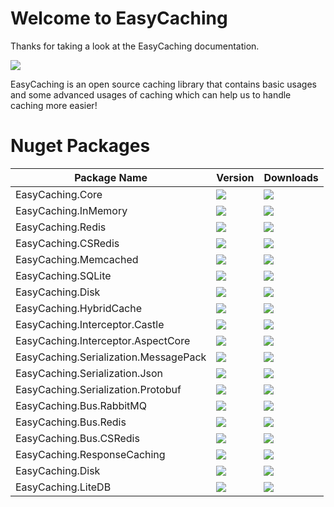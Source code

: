 # Welcome to EasyCaching

Thanks for taking a look at the EasyCaching documentation. 

![](https://raw.githubusercontent.com/dotnetcore/EasyCaching/master/media/easycaching-icon.png)

EasyCaching is an open source caching library that contains basic usages and some advanced usages of caching which can help us to handle caching more easier!

# Nuget Packages

| Package Name |  Version | Downloads
|--------------|  ------- | ----
| EasyCaching.Core | ![](https://img.shields.io/nuget/v/EasyCaching.Core.svg) | ![](https://img.shields.io/nuget/dt/EasyCaching.Core.svg)
| EasyCaching.InMemory | ![](https://img.shields.io/nuget/v/EasyCaching.InMemory.svg) | ![](https://img.shields.io/nuget/dt/EasyCaching.InMemory.svg)
| EasyCaching.Redis | ![](https://img.shields.io/nuget/v/EasyCaching.Redis.svg) | ![](https://img.shields.io/nuget/dt/EasyCaching.Redis.svg)
| EasyCaching.CSRedis  | ![](https://img.shields.io/nuget/v/EasyCaching.CSRedis.svg) | ![](https://img.shields.io/nuget/dt/EasyCaching.CSRedis.svg)
| EasyCaching.Memcached | ![](https://img.shields.io/nuget/v/EasyCaching.Memcached.svg) | ![](https://img.shields.io/nuget/dt/EasyCaching.Memcached.svg)
| EasyCaching.SQLite | ![](https://img.shields.io/nuget/v/EasyCaching.SQLite.svg) | ![](https://img.shields.io/nuget/dt/EasyCaching.SQLite.svg)
| EasyCaching.Disk | ![](https://img.shields.io/nuget/v/EasyCaching.Disk.svg) | ![](https://img.shields.io/nuget/dt/EasyCaching.Disk.svg)
| EasyCaching.HybridCache  | ![](https://img.shields.io/nuget/v/EasyCaching.HybridCache.svg) | ![](https://img.shields.io/nuget/dt/EasyCaching.HybridCache.svg)
| EasyCaching.Interceptor.Castle | ![](https://img.shields.io/nuget/v/EasyCaching.Interceptor.Castle.svg) | ![](https://img.shields.io/nuget/dt/EasyCaching.Interceptor.Castle.svg)
| EasyCaching.Interceptor.AspectCore | ![](https://img.shields.io/nuget/v/EasyCaching.Interceptor.AspectCore.svg) | ![](https://img.shields.io/nuget/dt/EasyCaching.Interceptor.AspectCore.svg)
| EasyCaching.Serialization.MessagePack | ![](https://img.shields.io/nuget/v/EasyCaching.Serialization.MessagePack.svg) | ![](https://img.shields.io/nuget/dt/EasyCaching.Serialization.MessagePack.svg)
| EasyCaching.Serialization.Json | ![](https://img.shields.io/nuget/v/EasyCaching.Serialization.Json.svg) | ![](https://img.shields.io/nuget/dt/EasyCaching.Serialization.Json.svg)
| EasyCaching.Serialization.Protobuf | ![](https://img.shields.io/nuget/v/EasyCaching.Serialization.Protobuf.svg) | ![](https://img.shields.io/nuget/dt/EasyCaching.Serialization.Protobuf.svg)
| EasyCaching.Bus.RabbitMQ | ![](https://img.shields.io/nuget/v/EasyCaching.Bus.RabbitMQ.svg) | ![](https://img.shields.io/nuget/dt/EasyCaching.Bus.RabbitMQ.svg)
| EasyCaching.Bus.Redis | ![](https://img.shields.io/nuget/v/EasyCaching.Bus.Redis.svg) | ![](https://img.shields.io/nuget/dt/EasyCaching.Bus.Redis.svg)
| EasyCaching.Bus.CSRedis | ![](https://img.shields.io/nuget/v/EasyCaching.Bus.CSRedis.svg) | ![](https://img.shields.io/nuget/dt/EasyCaching.Bus.CSRedis.svg)
| EasyCaching.ResponseCaching | ![](https://img.shields.io/nuget/v/EasyCaching.ResponseCaching.svg) | ![](https://img.shields.io/nuget/dt/EasyCaching.ResponseCaching.svg)
| EasyCaching.Disk | ![](https://img.shields.io/nuget/v/EasyCaching.Disk.svg) | ![](https://img.shields.io/nuget/dt/EasyCaching.Disk.svg)
| EasyCaching.LiteDB | ![](https://img.shields.io/nuget/v/EasyCaching.LiteDB.svg) | ![](https://img.shields.io/nuget/dt/EasyCaching.LiteDB.svg)